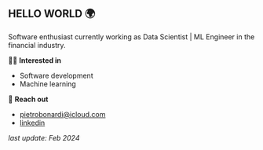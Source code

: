 ## HELLO WORLD 🌍

Software enthusiast currently working as Data Scientist | ML Engineer in the financial industry.

🤹‍♂️ **Interested in**  
- Software development
- Machine learning 

💫 **Reach out**
- pietrobonardi@icloud.com 
- [linkedin](https://www.linkedin.com/in/pietrobonardi/)


_last update: Feb 2024_
